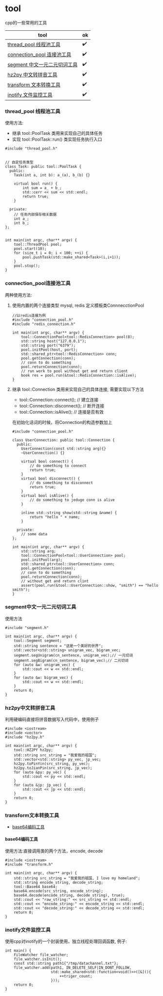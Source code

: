 # tool

cpp的一些常用的工具

|tool|ok|
|----|----|
|[thread_pool 线程池工具](#thread_pool线程池工具)| :heavy_check_mark:|
|[connection_pool 连接池工具](#connection_pool连接池工具)|:heavy_check_mark:|
|[segment 中文一元二元切词工具](#segment中文一元二元切词工具)|:heavy_check_mark:|
|[hz2py 中文转拼音工具](#hz2py中文转拼音工具)|:heavy_check_mark:|
|[transform 文本转换工具](#transform文本转换工具)|:heavy_check_mark:|
|[inotify 文件监控工具](#inotify文件监控工具)|:heavy_check_mark:|

### thread_pool 线程池工具

使用方法:
* 继承 tool::PoolTask 类用来实现自己的具体任务
* 实现 tool::PoolTask::run() 类实现任务执行入口

```
#include "thread_pool.h"


// 自定任务类型
class Task: public tool::PoolTask {
  public:
    Task(int a, int b): a_(a), b_(b) {}

    virtual bool run() {
        int sum = a_ + b_;
        std::cerr << sum << std::endl;
        return true;
    }

  private:
    // 任务内部保存相关数据
    int a_;
    int b_;
};


int main(int argc, char** argv) {
    tool::ThreadPool pool;
    pool.start(10);
    for (size_t i = 0; i < 100; ++i) {
        pool.pushTask(std::make_shared<Task>(i,i+1));
    }
    pool.stop();
}

```

### connection_pool连接池工具

两种使用方法:
1. 使用内置的两个连接类型 mysql, redis 定义模板类ConnnecctionPool
    ```
    //以redis连接为例
    #include "connection_pool.h"
    #include "redis_connection.h"
    
    int main(int argc, char** argv) {
        tool::ConnectionPool<tool::RedisConnection> pool(8);
        std::string host("127.0.0.1");
        std::string port("6379");
        pool.initPool(host, port);
        std::shared_ptr<tool::RedisConnection> conn;
        pool.getConnection(conn);
        // conn to do something
        pool.returnConnection(conn);
        // run work to pool without get and return client
        book res = pool.run(&tool::RedisConnection::isAlive);
    }
    ```
2. 继承 tool::Connection 类用来实现自己的具体连接, 需要实现以下方法
    * tool::Connection::connect();  // 建立连接
    * tool::Connection::disconnect(); // 断开连接
    * tool::Connection::isAlive(); // 连接是否有效

    在初始化话词的时候，将Connection的构造参数加上

    ```
    #include "connection_pool.h"
    
    class UserConnection: public tool::Connection {
      public:
        UserConnection(const std::string arg){}
        ~UserConnection() {}
        
        virtual bool connect() {
            // do something to connect
            return true;
        }
        virtual bool disconnect() {
            // do something to disconnect
            return true;
        }
        virtual bool isAlive() {
            // do something to jeduge conn is alive 
        }
        
        inline std::string show(std::string &name) {
            return "hello " + name;
        }

      private:
        // some data
    };
    
    int main(int argc, char** argv) {
        std::string arg;
        tool::ConnectionPool<tool::UserConnection> pool;
        pool.initPool(arg);
        std::shared_ptr<tool::UserConnection> conn;
        pool.getConnection(conn);
        // conn to do something
        pool.returnConnection(conn);
        // without get and return clint
        assert(pool.run(&tool::UserConnection::show, "smith") == "hello smith");
    }
    ```

### segment中文一元二元切词工具

使用方法
```
#include "segment.h"

int main(int argc, char** argv) {
    tool::Segment segment;
    std::string sentence = "这是一个美好的世界";
    std::vector<std::string> unigram_vec, bigram_vec;
    segment.segUnigram(cn_sentence, unigram_vec);// 一元切词
    segment.segBigram(cn_sentence, bigram_vec);// 二元切词
    for (auto &w: unigram_vec) {
        std::cout << w << std::endl;
    }
    for (auto &w: bigram_vec) {
        std::cout << w << std::endl;
    }
    return 0;
}

```

### hz2py中文转拼音工具
利用硬编码直接将拼音数据写入代码中，使用例子
```
#include <iostream>
#include <vector>
#include "hz2py.h"

int main(int argc, char** argv) {
    tool::HZ2PY hz2py;
    std::string src_string = "我爱我的祖国";
    std::vector<std::string> py_vec, jp_vec;
    hz2py.toPinYin(src_string, py_vec);
    hz2py.toJianPin(src_string, jp_vec);
    for (auto &py: py_vec) {
        std::cout << py << std::endl;
    }
    for (auto &jp: jp_vec) {
        std::cout << jp << std::endl;
    }
    return 0;
}

```



### transform文本转换工具

* [base64编码工具](#base64编码工具)

#### base64编码工具

使用方法:直接调用类的两个方法，encode, decode

```
#include <iostream>
#include "transform.h"

int main(int argc, char** argv) {
    std::string src_string = "我爱我的祖国, I love my homeland";
    std::string encode_string, decode_string;
    tool::Base64 base64;
    base64.encode(src_string, encode_string);
    base64.decode(encode_string, decode_string), true);
    std::cout << "raw_string:" << src_string << std::endl;
    std::cout << "encode_string:" << encode_string << std::endl;
    std::cout << "decode_string:" << decode_string << std::endl;
    return 0;
}
```

### inotify文件监控工具
使用cpp对inotify的一个封装使用，独立线程处理回调函数, 例子:
```
int main() {
    FileWatcher file_watcher;
    file_watcher.isInit();
    const std::string path1{"/tmp/datachannel.txt"};
    file_watcher.add(path1, IN_DELETE_SELF|IN_DONT_FOLLOW,
                     std::make_shared<std::function<void()>>([&](){
                         ++triger_count;
                     }));
    return 0;
}
```
